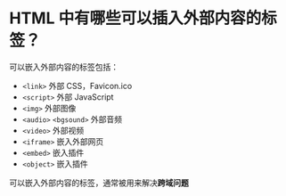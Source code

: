 # HTML 中有哪些可以插入外部内容的标签？

可以嵌入外部内容的标签包括：

* `<link>` 外部 CSS，Favicon.ico
* `<script>` 外部 JavaScript
* `<img>` 外部图像
* `<audio>` `<bgsound>` 外部音频
* `<video>` 外部视频
* `<iframe>` 嵌入外部网页
* `<embed>` 嵌入插件
* `<object>` 嵌入插件

可以嵌入外部内容的标签，通常被用来解决**跨域问题**
